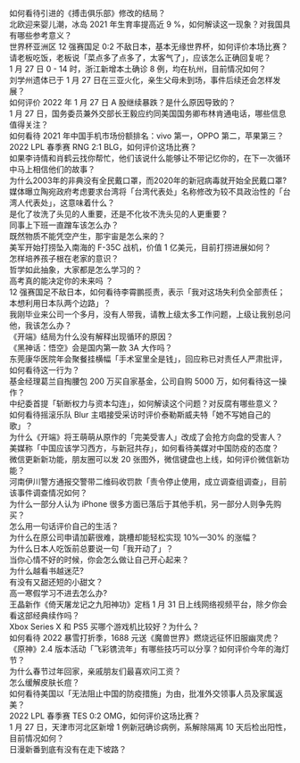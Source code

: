 如何看待引进的《搏击俱乐部》修改的结局？  
北欧迎来婴儿潮，冰岛 2021 年生育率提高近 9 %，如何解读这一现象？对我国具有哪些参考意义？  
世界杯亚洲区 12 强赛国足 0:2 不敌日本，基本无缘世界杯，如何评价本场比赛？  
请老板吃饭，老板说「菜点多了点多了，太客气了」，应该怎么正确回复呢？  
1 月 27 日 0 - 14 时，浙江新增本土确诊 8 例，均在杭州，目前情况如何？  
刘学州遗体已于 1 月 27 日在三亚火化，亲生父母未到场，事件后续还会怎样发展？  
如何评价 2022 年 1 月 27 日 A 股继续暴跌？是什么原因导致的？  
1 月 27 日，国务委员兼外交部长王毅应约同美国国务卿布林肯通电话，哪些信息值得关注？  
如何看待 2021 年中国手机市场份额排名：vivo 第一，OPPO 第二，苹果第三？  
2022 LPL 春季赛 RNG 2:1 BLG，如何评价这场比赛？  
如果李诗情和肖鹤云找你帮忙，他们该说什么能够让不带记忆你的，在下一次循环中马上相信他们的故事？  
为什么2003年的非典没有全民戴口罩，而2020年的新冠病毒就开始全民戴口罩?  
媒体曝立陶宛政府考虑要求台湾将「台湾代表处」名称修改为较不具政治性的「台湾人代表处」，这意味着什么？  
是化了妆洗了头见的人重要，还是不化妆不洗头见的人更重要？  
同事上下班一直蹭车该怎么办？  
既然物质不能凭空产生，那宇宙是怎么来的？  
美军开始打捞坠入南海的 F-35C 战机，价值 1 亿美元，目前打捞进展如何？  
怎样培养孩子根在老家的意识？  
哲学如此抽象，大家都是怎么学习的？  
高考真的能决定你的未来吗 ？  
12 强赛国足不敌日本，如何看待李霄鹏揽责，表示「我对这场失利负全部责任；本想利用日本队两个边路」？  
我刚毕业来公司一个多月，没有人带我，请教上级太多工作问题，上级让我别总问他，我该怎么办？  
《开端》结局为什么没有解释出现循环的原因？  
《黑神话：悟空》会是国内第一款 3A 大作吗？  
东莞康华医院年会聚餐挂横幅「手术室里全是钱」，回应称已对责任人严肃批评，如何看待这一行为？  
基金经理葛兰自掏腰包 200 万买自家基金，公司自购 5000 万，如何看待这一操作？  
中纪委首提「斩断权力与资本勾连」，如何解读这个问题？对反腐有哪些意义？  
如何看待摇滚乐队 Blur 主唱接受采访时评价泰勒斯威夫特「她不写她自己的歌」？  
为什么《开端》将王萌萌从原作的「完美受害人」改成了会抢方向盘的受害人？  
美媒称「中国应该学习西方，与新冠共存」，如何看待美媒对中国防疫的态度？  
微信更新新功能，朋友圈可以发 20 张图外，微信键盘也上线，如何评价微信新功能？  
河南伊川警方通报交警带二维码收罚款「责令停止使用，成立调查组调查」，目前该事件调查情况如何？  
为什么一部分人认为 iPhone 很多方面已落后于其他手机，另一部分人则争先购买？  
怎么用一句话评价自己的生活？  
为什么在原公司申请加薪很难，跳槽却能轻松实现 10%—30% 的涨幅？  
为什么日本人吃饭前总要说一句「我开动了」？  
当你心情不好的时候，你会怎么做让自己开心起来？  
为什么越看书越迷茫?  
有没有又甜还短的小甜文？  
高一寒假学习不进去怎么办?  
王晶新作《倚天屠龙记之九阳神功》定档 1 月 31 日上线网络视频平台，除夕你会看这部经典续作吗？  
Xbox Series X 和 PS5 买哪个游戏机比较好？为什么？  
如何看待 2022 暴雪打折季，1688 元送《魔兽世界》燃烧远征怀旧服幽灵虎？  
《原神》2.4 版本活动「飞彩镌流年」有哪些技巧可以分享？如何评价今年的海灯节？  
为什么春节过年回家，亲戚朋友们最喜欢问工资？  
怎么缓解皮肤长痘？  
如何看待美国以「无法阻止中国的防疫措施」为由，批准外交领事人员及家属返美？  
2022 LPL 春季赛 TES 0:2 OMG，如何评价这场比赛？  
1 月 27 日，天津市河北区新增 1 例新冠确诊病例，系解除隔离 10 天后检出阳性，目前情况如何？  
日漫新番到底有没有在走下坡路？  
